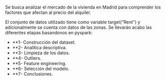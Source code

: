 
Se busca analizar el mercado de la vivienda en Madrid para comprender los factores que afectan al precio del alquiler.

El conjunto de datos utilizado tiene como variable target("Rent") y adicionalmente se cuenta con datos de las zonas. Se llevarán acabo las diferentes etapas basandonos en pyspark:

* **1- Construcción del dataset.
* **2- Analítica descriptiva.
* **3- Limpieza de los datos.
* **4- Outliers.
* **5- Feature engineering.
* **6- Selección del modelo.
* **7- Conclusiones.
